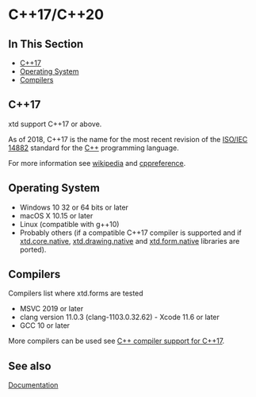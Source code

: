 # C++17/C++20

## In This Section

* [C++17](#c++17)
* [Operating System](#operating-system)
* [Compilers](#compilers)

## C++17

xtd support C++17 or above.

As of 2018, C++17 is the name for the most recent revision of the [ISO/IEC 14882](https://en.wikipedia.org/wiki/ISO/IEC_14882) standard for the [C++](https://en.wikipedia.org/wiki/C%2B%2B) programming language.

For more information see [wikipedia](https://en.wikipedia.org/wiki/C%2B%2B17) and [cppreference](https://en.cppreference.com/).

## Operating System

* Windows 10 32 or 64 bits or later
* macOS X 10.15 or later
* Linux (compatible with g++10)
* Probably others (if a compatible C++17 compiler is supported and if [xtd.core.native](https://github.com/gammasoft71/xtd/src/xtd.core.native), [xtd.drawing.native](https://github.com/gammasoft71/xtd/src/xtd.drawing.native) and [xtd.form.native](https://github.com/gammasoft71/xtd/src/xtd.forms.native) libraries are ported).

## Compilers

Compilers list where xtd.forms are tested

* MSVC 2019 or later
* clang version 11.0.3 (clang-1103.0.32.62) - Xcode 11.6 or later
* GCC 10 or later

More compilers can be used see [C++ compiler support for C++17](https://en.cppreference.com/w/cpp/compiler_support#cpp17).

## See also

[Documentation](/docs/documentation)
